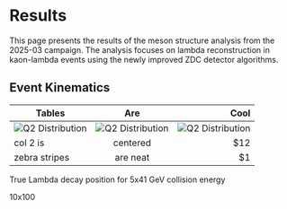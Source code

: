 # Results

This page presents the results of the meson structure analysis from the 2025-03 campaign. 
The analysis focuses on lambda reconstruction in kaon-lambda events using the newly 
improved ZDC detector algorithms.

## Event Kinematics
| Tables        |      Are      |  Cool |
| ------------- | :-----------: | ----: |
| ![Q2 Distribution](/Lambda_endpoint_5x41.png)      | ![Q2 Distribution](/Lambda_endpoint_10x100.png) | ![Q2 Distribution](/Lambda_endpoint_18x275.png) |
| col 2 is      |   centered    |   $12 |
| zebra stripes |   are neat    |    $1 |


True Lambda decay position for 5x41 GeV collision energy



10x100


